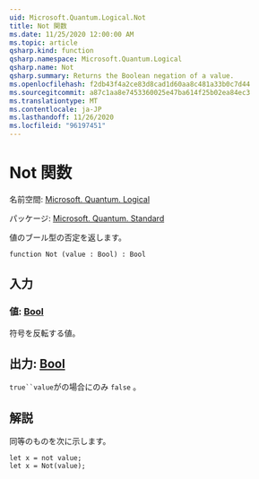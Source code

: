 ```yaml
---
uid: Microsoft.Quantum.Logical.Not
title: Not 関数
ms.date: 11/25/2020 12:00:00 AM
ms.topic: article
qsharp.kind: function
qsharp.namespace: Microsoft.Quantum.Logical
qsharp.name: Not
qsharp.summary: Returns the Boolean negation of a value.
ms.openlocfilehash: f2db43f4a2ce83d8cad1d60aa8c481a33b0c7d44
ms.sourcegitcommit: a87c1aa8e7453360025e47ba614f25b02ea84ec3
ms.translationtype: MT
ms.contentlocale: ja-JP
ms.lasthandoff: 11/26/2020
ms.locfileid: "96197451"
---
```

# <a name="not-function"></a>Not 関数

名前空間: [Microsoft. Quantum. Logical](xref:Microsoft.Quantum.Logical)

パッケージ: [Microsoft. Quantum. Standard](https://nuget.org/packages/Microsoft.Quantum.Standard)


値のブール型の否定を返します。

```qsharp
function Not (value : Bool) : Bool
```


## <a name="input"></a>入力

### <a name="value--bool"></a>値: [Bool](xref:microsoft.quantum.lang-ref.bool)

符号を反転する値。



## <a name="output--bool"></a>出力: [Bool](xref:microsoft.quantum.lang-ref.bool)

`true``value`がの場合にのみ `false` 。

## <a name="remarks"></a>解説

同等のものを次に示します。

```Q#
let x = not value;
let x = Not(value);
```